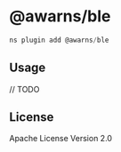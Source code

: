 # @awarns/ble

```javascript
ns plugin add @awarns/ble
```

## Usage

// TODO

## License

Apache License Version 2.0
